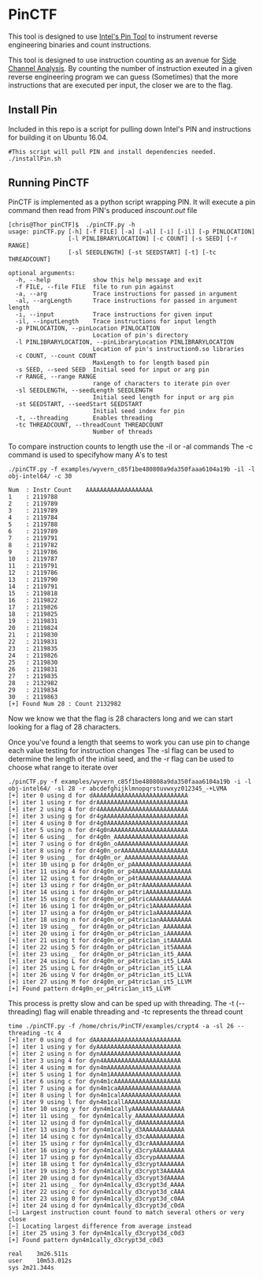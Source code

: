 # PinCTF

This tool is designed to use [Intel's Pin Tool](https://software.intel.com/en-us/articles/pin-a-dynamic-binary-instrumentation-tool) to instrument reverse engineering binaries and count instructions.

This tool is designed to use instruction counting as an avenue for [Side Channel Analysis](https://en.wikipedia.org/wiki/Side-channel_attack). By counting the number of instruction exeuted in a given reverse engineering program we can guess (Sometimes) that the more instructions that are executed per input, the closer we are to the flag.

## Install Pin
Included in this repo is a script for pulling down Intel's PIN and instructions for building it on Ubuntu 16.04. 

```
#This script will pull PIN and install dependencies needed.
./installPin.sh
```

## Running PinCTF
PinCTF is implemented as a python script wrapping PIN. It will execute a pin command then read from PIN's produced *inscount.out* file

```
[chris@Thor pinCTF]$  ./pinCTF.py -h
usage: pinCTF.py [-h] [-f FILE] [-a] [-al] [-i] [-il] [-p PINLOCATION]
                 [-l PINLIBRARYLOCATION] [-c COUNT] [-s SEED] [-r RANGE]
                 [-sl SEEDLENGTH] [-st SEEDSTART] [-t] [-tc THREADCOUNT]

optional arguments:
  -h, --help            show this help message and exit
  -f FILE, --file FILE  file to run pin against
  -a, --arg             Trace instructions for passed in argument
  -al, --argLength      Trace instructions for passed in argument length
  -i, --input           Trace instructions for given input
  -il, --inputLength    Trace instructions for input length
  -p PINLOCATION, --pinLocation PINLOCATION
                        Location of pin's directory
  -l PINLIBRARYLOCATION, --pinLibraryLocation PINLIBRARYLOCATION
                        Location of pin's instruction0.so libraries
  -c COUNT, --count COUNT
                        MaxLength to for length based pin
  -s SEED, --seed SEED  Initial seed for input or arg pin
  -r RANGE, --range RANGE
                        range of characters to iterate pin over
  -sl SEEDLENGTH, --seedLength SEEDLENGTH
                        Initial seed length for input or arg pin
  -st SEEDSTART, --seedStart SEEDSTART
                        Initial seed index for pin
  -t, --threading       Enables threading
  -tc THREADCOUNT, --threadCount THREADCOUNT
                        Number of threads
```

To compare instruction counts to length use the -il or -al commands
The -c command is used to specifyhow many A's to test

```
./pinCTF.py -f examples/wyvern_c85f1be480808a9da350faaa6104a19b -il -l obj-intel64/ -c 30

Num  : Instr Count    AAAAAAAAAAAAAAAAAAA
1    : 2119788        
2    : 2119789        
3    : 2119789        
4    : 2119784        
5    : 2119788        
6    : 2119789        
7    : 2119791        
8    : 2119782        
9    : 2119786        
10   : 2119787        
11   : 2119791        
12   : 2119786        
13   : 2119790        
14   : 2119791        
15   : 2119818        
16   : 2119822        
17   : 2119826        
18   : 2119825        
19   : 2119831        
20   : 2119824        
21   : 2119830        
22   : 2119831        
23   : 2119835        
24   : 2119826        
25   : 2119830        
26   : 2119831        
27   : 2119835        
28   : 2132982        
29   : 2119834        
30   : 2119863        
[+] Found Num 28 : Count 2132982

```
Now we know we that the flag is 28 characters long and we can start looking for a flag of 28 characters.


Once you've found a length that seems to work you can use pin to change each value testing for instruction changes
The -sl flag can be used to determine the length of the initial seed, and the -r flag can be used to choose what range to iterate over
```
./pinCTF.py -f examples/wyvern_c85f1be480808a9da350faaa6104a19b -i -l obj-intel64/ -sl 28 -r abcdefghijklmnopqrstuvwxyz012345_-+LVMA
[+] iter 0 using d for dAAAAAAAAAAAAAAAAAAAAAAAAAAA
[+] iter 1 using r for drAAAAAAAAAAAAAAAAAAAAAAAAAA
[+] iter 2 using 4 for dr4AAAAAAAAAAAAAAAAAAAAAAAAA
[+] iter 3 using g for dr4gAAAAAAAAAAAAAAAAAAAAAAAA
[+] iter 4 using 0 for dr4g0AAAAAAAAAAAAAAAAAAAAAAA
[+] iter 5 using n for dr4g0nAAAAAAAAAAAAAAAAAAAAAA
[+] iter 6 using _ for dr4g0n_AAAAAAAAAAAAAAAAAAAAA
[+] iter 7 using o for dr4g0n_oAAAAAAAAAAAAAAAAAAAA
[+] iter 8 using r for dr4g0n_orAAAAAAAAAAAAAAAAAAA
[+] iter 9 using _ for dr4g0n_or_AAAAAAAAAAAAAAAAAA
[+] iter 10 using p for dr4g0n_or_pAAAAAAAAAAAAAAAAA
[+] iter 11 using 4 for dr4g0n_or_p4AAAAAAAAAAAAAAAA
[+] iter 12 using t for dr4g0n_or_p4tAAAAAAAAAAAAAAA
[+] iter 13 using r for dr4g0n_or_p4trAAAAAAAAAAAAAA
[+] iter 14 using i for dr4g0n_or_p4triAAAAAAAAAAAAA
[+] iter 15 using c for dr4g0n_or_p4tricAAAAAAAAAAAA
[+] iter 16 using 1 for dr4g0n_or_p4tric1AAAAAAAAAAA
[+] iter 17 using a for dr4g0n_or_p4tric1aAAAAAAAAAA
[+] iter 18 using n for dr4g0n_or_p4tric1anAAAAAAAAA
[+] iter 19 using _ for dr4g0n_or_p4tric1an_AAAAAAAA
[+] iter 20 using i for dr4g0n_or_p4tric1an_iAAAAAAA
[+] iter 21 using t for dr4g0n_or_p4tric1an_itAAAAAA
[+] iter 22 using 5 for dr4g0n_or_p4tric1an_it5AAAAA
[+] iter 23 using _ for dr4g0n_or_p4tric1an_it5_AAAA
[+] iter 24 using L for dr4g0n_or_p4tric1an_it5_LAAA
[+] iter 25 using L for dr4g0n_or_p4tric1an_it5_LLAA
[+] iter 26 using V for dr4g0n_or_p4tric1an_it5_LLVA
[+] iter 27 using M for dr4g0n_or_p4tric1an_it5_LLVM
[+] Found pattern dr4g0n_or_p4tric1an_it5_LLVM
```

This process is pretty slow and can be sped up with threading. The -t (--threading) flag will enable threading and -tc represents the thread count

```
time ./pinCTF.py -f /home/chris/PinCTF/examples/crypt4 -a -sl 26 --threading -tc 4
[+] iter 0 using d for dAAAAAAAAAAAAAAAAAAAAAAAAA
[+] iter 1 using y for dyAAAAAAAAAAAAAAAAAAAAAAAA
[+] iter 2 using n for dynAAAAAAAAAAAAAAAAAAAAAAA
[+] iter 3 using 4 for dyn4AAAAAAAAAAAAAAAAAAAAAA
[+] iter 4 using m for dyn4mAAAAAAAAAAAAAAAAAAAAA
[+] iter 5 using 1 for dyn4m1AAAAAAAAAAAAAAAAAAAA
[+] iter 6 using c for dyn4m1cAAAAAAAAAAAAAAAAAAA
[+] iter 7 using a for dyn4m1caAAAAAAAAAAAAAAAAAA
[+] iter 8 using l for dyn4m1calAAAAAAAAAAAAAAAAA
[+] iter 9 using l for dyn4m1callAAAAAAAAAAAAAAAA
[+] iter 10 using y for dyn4m1callyAAAAAAAAAAAAAAA
[+] iter 11 using _ for dyn4m1cally_AAAAAAAAAAAAAA
[+] iter 12 using d for dyn4m1cally_dAAAAAAAAAAAAA
[+] iter 13 using 3 for dyn4m1cally_d3AAAAAAAAAAAA
[+] iter 14 using c for dyn4m1cally_d3cAAAAAAAAAAA
[+] iter 15 using r for dyn4m1cally_d3crAAAAAAAAAA
[+] iter 16 using y for dyn4m1cally_d3cryAAAAAAAAA
[+] iter 17 using p for dyn4m1cally_d3crypAAAAAAAA
[+] iter 18 using t for dyn4m1cally_d3cryptAAAAAAA
[+] iter 19 using 3 for dyn4m1cally_d3crypt3AAAAAA
[+] iter 20 using d for dyn4m1cally_d3crypt3dAAAAA
[+] iter 21 using _ for dyn4m1cally_d3crypt3d_AAAA
[+] iter 22 using c for dyn4m1cally_d3crypt3d_cAAA
[+] iter 23 using 0 for dyn4m1cally_d3crypt3d_c0AA
[+] iter 24 using d for dyn4m1cally_d3crypt3d_c0dA
[~] Largest instruction count found to match several others or very close
[~] Locating largest difference from average instead
[+] iter 25 using 3 for dyn4m1cally_d3crypt3d_c0d3
[+] Found pattern dyn4m1cally_d3crypt3d_c0d3

real	3m26.511s
user	10m53.012s
sys	2m21.344s
```
